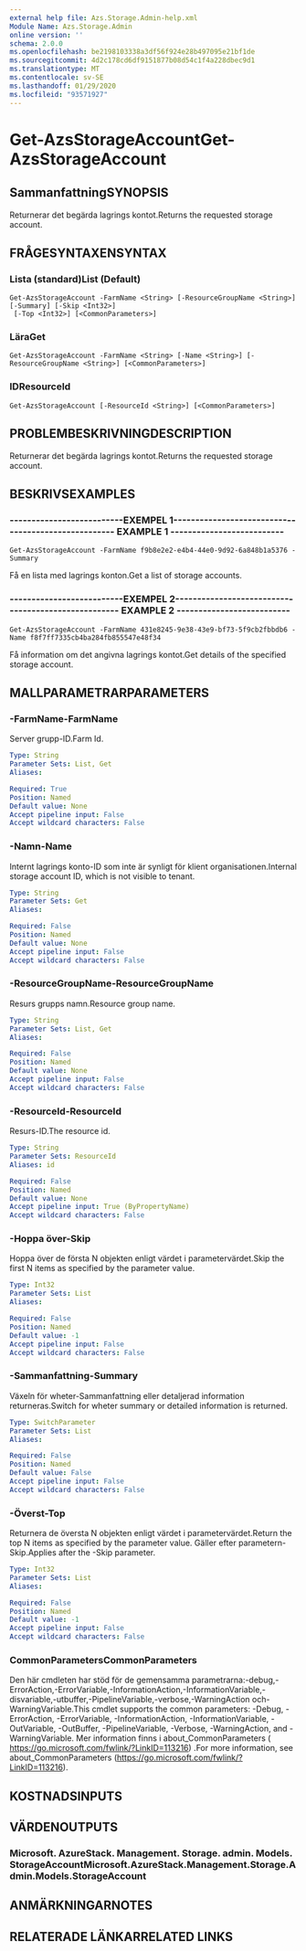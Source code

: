 ```yaml
---
external help file: Azs.Storage.Admin-help.xml
Module Name: Azs.Storage.Admin
online version: ''
schema: 2.0.0
ms.openlocfilehash: be2198103338a3df56f924e28b497095e21bf1de
ms.sourcegitcommit: 4d2c178cd6df9151877b08d54c1f4a228dbec9d1
ms.translationtype: MT
ms.contentlocale: sv-SE
ms.lasthandoff: 01/29/2020
ms.locfileid: "93571927"
---
```

# <span data-ttu-id="aca0c-101">Get-AzsStorageAccount</span><span class="sxs-lookup"><span data-stu-id="aca0c-101">Get-AzsStorageAccount</span></span>

## <span data-ttu-id="aca0c-102">Sammanfattning</span><span class="sxs-lookup"><span data-stu-id="aca0c-102">SYNOPSIS</span></span>
<span data-ttu-id="aca0c-103">Returnerar det begärda lagrings kontot.</span><span class="sxs-lookup"><span data-stu-id="aca0c-103">Returns the requested storage account.</span></span>

## <span data-ttu-id="aca0c-104">FRÅGESYNTAXEN</span><span class="sxs-lookup"><span data-stu-id="aca0c-104">SYNTAX</span></span>

### <span data-ttu-id="aca0c-105">Lista (standard)</span><span class="sxs-lookup"><span data-stu-id="aca0c-105">List (Default)</span></span>
```
Get-AzsStorageAccount -FarmName <String> [-ResourceGroupName <String>] [-Summary] [-Skip <Int32>]
 [-Top <Int32>] [<CommonParameters>]
```

### <span data-ttu-id="aca0c-106">Lära</span><span class="sxs-lookup"><span data-stu-id="aca0c-106">Get</span></span>
```
Get-AzsStorageAccount -FarmName <String> [-Name <String>] [-ResourceGroupName <String>] [<CommonParameters>]
```

### <span data-ttu-id="aca0c-107">ID</span><span class="sxs-lookup"><span data-stu-id="aca0c-107">ResourceId</span></span>
```
Get-AzsStorageAccount [-ResourceId <String>] [<CommonParameters>]
```

## <span data-ttu-id="aca0c-108">PROBLEMBESKRIVNING</span><span class="sxs-lookup"><span data-stu-id="aca0c-108">DESCRIPTION</span></span>
<span data-ttu-id="aca0c-109">Returnerar det begärda lagrings kontot.</span><span class="sxs-lookup"><span data-stu-id="aca0c-109">Returns the requested storage account.</span></span>

## <span data-ttu-id="aca0c-110">BESKRIVS</span><span class="sxs-lookup"><span data-stu-id="aca0c-110">EXAMPLES</span></span>

### <span data-ttu-id="aca0c-111">--------------------------EXEMPEL 1--------------------------</span><span class="sxs-lookup"><span data-stu-id="aca0c-111">-------------------------- EXAMPLE 1 --------------------------</span></span>
```
Get-AzsStorageAccount -FarmName f9b8e2e2-e4b4-44e0-9d92-6a848b1a5376 -Summary
```

<span data-ttu-id="aca0c-112">Få en lista med lagrings konton.</span><span class="sxs-lookup"><span data-stu-id="aca0c-112">Get a list of storage accounts.</span></span>

### <span data-ttu-id="aca0c-113">--------------------------EXEMPEL 2--------------------------</span><span class="sxs-lookup"><span data-stu-id="aca0c-113">-------------------------- EXAMPLE 2 --------------------------</span></span>
```
Get-AzsStorageAccount -FarmName 431e8245-9e38-43e9-bf73-5f9cb2fbbdb6 -Name f8f7ff7335cb4ba284fb855547e48f34
```

<span data-ttu-id="aca0c-114">Få information om det angivna lagrings kontot.</span><span class="sxs-lookup"><span data-stu-id="aca0c-114">Get details of the specified storage account.</span></span>

## <span data-ttu-id="aca0c-115">MALLPARAMETRAR</span><span class="sxs-lookup"><span data-stu-id="aca0c-115">PARAMETERS</span></span>

### <span data-ttu-id="aca0c-116">-FarmName</span><span class="sxs-lookup"><span data-stu-id="aca0c-116">-FarmName</span></span>
<span data-ttu-id="aca0c-117">Server grupp-ID.</span><span class="sxs-lookup"><span data-stu-id="aca0c-117">Farm Id.</span></span>

```yaml
Type: String
Parameter Sets: List, Get
Aliases: 

Required: True
Position: Named
Default value: None
Accept pipeline input: False
Accept wildcard characters: False
```

### <span data-ttu-id="aca0c-118">-Namn</span><span class="sxs-lookup"><span data-stu-id="aca0c-118">-Name</span></span>
<span data-ttu-id="aca0c-119">Internt lagrings konto-ID som inte är synligt för klient organisationen.</span><span class="sxs-lookup"><span data-stu-id="aca0c-119">Internal storage account ID, which is not visible to tenant.</span></span>

```yaml
Type: String
Parameter Sets: Get
Aliases: 

Required: False
Position: Named
Default value: None
Accept pipeline input: False
Accept wildcard characters: False
```

### <span data-ttu-id="aca0c-120">-ResourceGroupName</span><span class="sxs-lookup"><span data-stu-id="aca0c-120">-ResourceGroupName</span></span>
<span data-ttu-id="aca0c-121">Resurs grupps namn.</span><span class="sxs-lookup"><span data-stu-id="aca0c-121">Resource group name.</span></span>

```yaml
Type: String
Parameter Sets: List, Get
Aliases: 

Required: False
Position: Named
Default value: None
Accept pipeline input: False
Accept wildcard characters: False
```

### <span data-ttu-id="aca0c-122">-ResourceId</span><span class="sxs-lookup"><span data-stu-id="aca0c-122">-ResourceId</span></span>
<span data-ttu-id="aca0c-123">Resurs-ID.</span><span class="sxs-lookup"><span data-stu-id="aca0c-123">The resource id.</span></span>

```yaml
Type: String
Parameter Sets: ResourceId
Aliases: id

Required: False
Position: Named
Default value: None
Accept pipeline input: True (ByPropertyName)
Accept wildcard characters: False
```

### <span data-ttu-id="aca0c-124">-Hoppa över</span><span class="sxs-lookup"><span data-stu-id="aca0c-124">-Skip</span></span>
<span data-ttu-id="aca0c-125">Hoppa över de första N objekten enligt värdet i parametervärdet.</span><span class="sxs-lookup"><span data-stu-id="aca0c-125">Skip the first N items as specified by the parameter value.</span></span>

```yaml
Type: Int32
Parameter Sets: List
Aliases: 

Required: False
Position: Named
Default value: -1
Accept pipeline input: False
Accept wildcard characters: False
```

### <span data-ttu-id="aca0c-126">-Sammanfattning</span><span class="sxs-lookup"><span data-stu-id="aca0c-126">-Summary</span></span>
<span data-ttu-id="aca0c-127">Växeln för wheter-Sammanfattning eller detaljerad information returneras.</span><span class="sxs-lookup"><span data-stu-id="aca0c-127">Switch for wheter summary or detailed information is returned.</span></span>

```yaml
Type: SwitchParameter
Parameter Sets: List
Aliases: 

Required: False
Position: Named
Default value: False
Accept pipeline input: False
Accept wildcard characters: False
```

### <span data-ttu-id="aca0c-128">-Överst</span><span class="sxs-lookup"><span data-stu-id="aca0c-128">-Top</span></span>
<span data-ttu-id="aca0c-129">Returnera de översta N objekten enligt värdet i parametervärdet.</span><span class="sxs-lookup"><span data-stu-id="aca0c-129">Return the top N items as specified by the parameter value.</span></span>
<span data-ttu-id="aca0c-130">Gäller efter parametern-Skip.</span><span class="sxs-lookup"><span data-stu-id="aca0c-130">Applies after the -Skip parameter.</span></span>

```yaml
Type: Int32
Parameter Sets: List
Aliases: 

Required: False
Position: Named
Default value: -1
Accept pipeline input: False
Accept wildcard characters: False
```

### <span data-ttu-id="aca0c-131">CommonParameters</span><span class="sxs-lookup"><span data-stu-id="aca0c-131">CommonParameters</span></span>
<span data-ttu-id="aca0c-132">Den här cmdleten har stöd för de gemensamma parametrarna:-debug,-ErrorAction,-ErrorVariable,-InformationAction,-InformationVariable,-disvariable,-utbuffer,-PipelineVariable,-verbose,-WarningAction och-WarningVariable.</span><span class="sxs-lookup"><span data-stu-id="aca0c-132">This cmdlet supports the common parameters: -Debug, -ErrorAction, -ErrorVariable, -InformationAction, -InformationVariable, -OutVariable, -OutBuffer, -PipelineVariable, -Verbose, -WarningAction, and -WarningVariable.</span></span> <span data-ttu-id="aca0c-133">Mer information finns i about_CommonParameters ( https://go.microsoft.com/fwlink/?LinkID=113216) .</span><span class="sxs-lookup"><span data-stu-id="aca0c-133">For more information, see about_CommonParameters (https://go.microsoft.com/fwlink/?LinkID=113216).</span></span>

## <span data-ttu-id="aca0c-134">KOSTNADS</span><span class="sxs-lookup"><span data-stu-id="aca0c-134">INPUTS</span></span>

## <span data-ttu-id="aca0c-135">VÄRDEN</span><span class="sxs-lookup"><span data-stu-id="aca0c-135">OUTPUTS</span></span>

### <span data-ttu-id="aca0c-136">Microsoft. AzureStack. Management. Storage. admin. Models. StorageAccount</span><span class="sxs-lookup"><span data-stu-id="aca0c-136">Microsoft.AzureStack.Management.Storage.Admin.Models.StorageAccount</span></span>

## <span data-ttu-id="aca0c-137">ANMÄRKNINGAR</span><span class="sxs-lookup"><span data-stu-id="aca0c-137">NOTES</span></span>

## <span data-ttu-id="aca0c-138">RELATERADE LÄNKAR</span><span class="sxs-lookup"><span data-stu-id="aca0c-138">RELATED LINKS</span></span>

